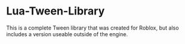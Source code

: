 # Lua-Tween-Library
This is a complete Tween library that was created for Roblox, but also includes a version useable outside of the engine.
